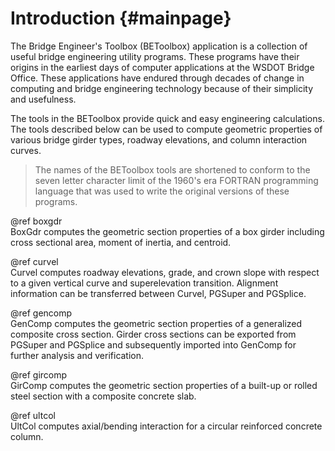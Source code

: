 Introduction {#mainpage}
============
The Bridge Engineer's Toolbox (BEToolbox) application is a collection of useful bridge engineering utility programs. These programs have their origins in the earliest days of computer applications at the WSDOT Bridge Office. These applications have endured through decades of change in computing and bridge engineering technology because of their simplicity and usefulness.

The tools in the BEToolbox provide quick and easy engineering calculations. The tools described below can be used to compute geometric properties of various bridge girder types, roadway elevations, and column interaction curves.


> The names of the BEToolbox tools are shortened to conform to the seven letter character limit of the 1960's era FORTRAN programming language that was used to write the original versions of these programs.

@ref boxgdr <br>
BoxGdr computes the geometric section properties of a box girder including cross sectional area, moment of inertia, and centroid. 

@ref curvel <br>
Curvel computes roadway elevations, grade, and crown slope with respect to a given vertical curve and superelevation transition. Alignment information can be transferred between Curvel, PGSuper and PGSplice.

@ref gencomp <br>
GenComp computes the geometric section properties of a generalized composite cross section. Girder cross sections can be exported from PGSuper and PGSplice and subsequently imported into GenComp for further analysis and verification.

@ref gircomp <br>
GirComp computes the geometric section properties of a built-up or rolled steel section with a composite concrete slab.

@ref ultcol <br>
UltCol computes axial/bending interaction for a circular reinforced concrete column.

